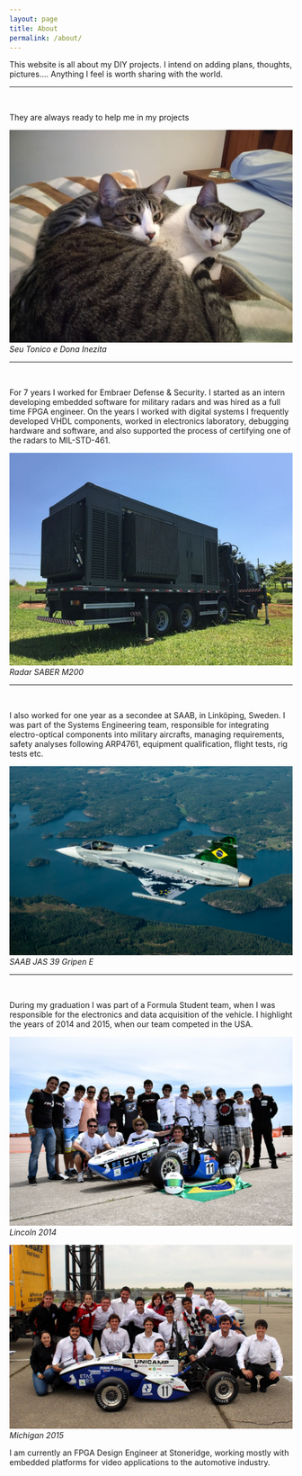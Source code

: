 ```yaml
---
layout: page
title: About
permalink: /about/
---
```


This website is all about my DIY projects. I intend on adding plans, thoughts, pictures.... Anything I feel is worth
sharing with the world.

--- 
<br/>

They are always ready to help me in my projects

![Tonico e Inezita](assets/tonico_inezita.jpg) *Seu Tonico e Dona Inezita*

---
<br/>

For 7 years I worked for Embraer Defense & Security. I started as an intern developing embedded software for military
radars and was hired as a full time FPGA engineer. On the years I worked with digital systems I frequently developed
VHDL components, worked in electronics laboratory, debugging hardware and software, and also supported the process of
certifying one of the radars to MIL-STD-461.

![Radar SABER M200](assets/m200.jpg) *Radar SABER M200*

---
<br/>

I also worked for one year as a secondee at SAAB, in Linköping, Sweden. I was part of the Systems Engineering team, 
responsible for integrating electro-optical components into military aircrafts, managing requirements, safety analyses 
following ARP4761, equipment qualification, flight tests, rig tests etc.

![Gripen E](assets/gripen_e.jpg) *SAAB JAS 39 Gripen E*

---
<br/>

During my graduation I was part of a Formula Student team, when I was responsible for the electronics and data 
acquisition of the vehicle. I highlight the years of 2014 and 2015, when our team competed in the USA.

![Lincoln 2014](assets/lincoln_2014.jpg) *Lincoln 2014*

![Michigan 2015](assets/michigan_2015.jpg) *Michigan 2015*

I am currently an FPGA Design Engineer at Stoneridge, working mostly with embedded platforms for video applications to the
 automotive industry. 
